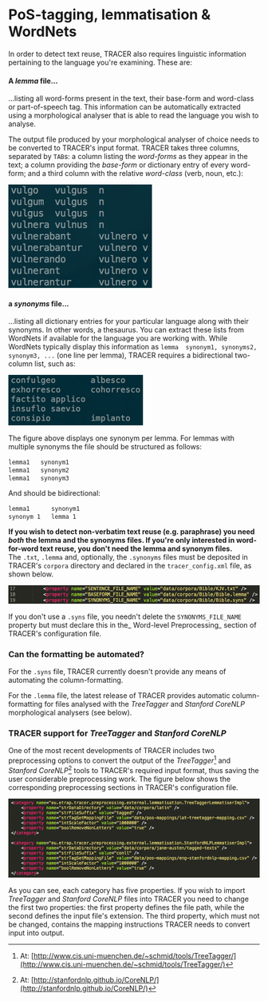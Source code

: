 # PoS-tagging, lemmatisation & WordNets

In order to detect text reuse, TRACER also requires linguistic information pertaining to the language you're examining. These are:

#### A _lemma_ file...

...listing all word-forms present in the text, their base-form and word-class or part-of-speech tag. This information can be automatically extracted using a morphological analyser that is able to read the language you wish to analyse.

The output file produced by your morphological analyser of choice needs to be converted to TRACER's input format. TRACER takes three columns, separated by `TAB`s: a column listing the _word-forms_ as they appear in the text; a column providing the _base-form_ or dictionary entry of every word-form; and a third column with the relative _word-class_ \(verb, noun, etc.\):

![lemma](/assets/lemma-file.png "This TAB-separated three-column .txt file contains information TRACER needs in order to detect text reuse in Latin texts.")

#### a _synonyms_ file...

...listing all dictionary entries for your particular language along with their synonyms. In other words, a thesaurus. You can extract these lists from WordNets if available for the language you are working with. While WordNets typically display this information as `lemma  synonym1, synonyms2, synonym3, ...` \(one line per lemma\), TRACER requires a bidirectional two-column list, such as:

![syns](/assets/syns-file.png "This TAB-separated two-column .txt file contains information TRACER needs in order to detect looser forms of text reuse in Latin texts, such as paraphrase. The left column contains the base-form or lemma and the right column one of its synonyms.")

The figure above displays one synonym per lemma. For lemmas with multiple synonyms the file should be structured as follows:

```
lemma1   synonym1
lemma1   synonym2
lemma1   synonym3
```

And should be bidirectional:

```
lemma1      synonym1
synonym 1   lemma 1
```

**If you wish to detect non-verbatim text reuse \(e.g. paraphrase\) you need **_**both**_** the lemma and the synonyms files. If you're only interested in word-for-word text reuse, you don't need the lemma and synonym files.**  
The `.txt`, `.lemma` and, optionally, the `.synonyms` files must be deposited in TRACER's `corpora` directory and declared in the `tracer_config.xml` file, as shown below.

![lemma-syns-path](assets/path.png "The path of the input files must be specified in the tracer_config.xml file.")

If you don't use a `.syns` file, you needn't delete the `SYNONYMS_FILE_NAME` property but must declare this in the_ Word-level Preprocessing_ section of TRACER's configuration file.

### Can the formatting be automated?

For the `.syns` file, TRACER currently doesn't provide any means of automating the column-formatting.

For the `.lemma` file, the latest release of TRACER provides automatic column-formatting for files analysed with the _TreeTagger_ and _Stanford CoreNLP_ morphological analysers \(see below\).

### TRACER support for _TreeTagger_ and _Stanford CoreNLP_

One of the most recent developments of TRACER includes two preprocessing options to convert the output of the _TreeTagger_[^1] and _Stanford CoreNLP_[^2] tools to TRACER's required input format, thus saving the user considerable preprocessing work. The figure below shows the corresponding preprocessing sections in TRACER's configuration file.

![treetagger-stanford](/assets/preprocessing-treetagger-stanford.png "TRACER preprocessing configuration options to import and convert TreeTagger and Stanford CoreNLP output to the required text reuse detection input format.")


As you can see, each category has five properties. If you wish to import _TreeTagger_ and _Stanford CoreNLP_ files into TRACER you need to change the first two properties: the first property defines the file path, while the second defines the input file's extension. The third property, which must not be changed, contains the mapping instructions TRACER needs to convert input into output.

[^1]: At: [http://www.cis.uni-muenchen.de/~schmid/tools/TreeTagger/](http://www.cis.uni-muenchen.de/~schmid/tools/TreeTagger/)

[^2]: At: [http://stanfordnlp.github.io/CoreNLP/](http://stanfordnlp.github.io/CoreNLP/)

